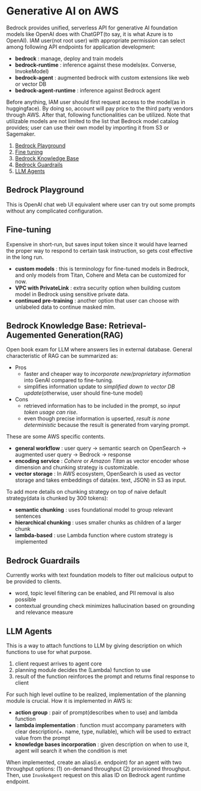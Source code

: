 # Generative AI on AWS

Bedrock provides unified, serverless API for generative AI foundation models like OpenAI does with ChatGPT(to say, it is what Azure is to OpenAI). IAM user(not root user) with appropriate permission can select among following API endpoints for application development:

* **bedrock** : manage, deploy and train models
* **bedrock-runtime** : inference against these models(ex. Converse, InvokeModel)
* **bedrock-agent** : augmented bedrock with custom extensions like web or vector DB
* **bedrock-agent-runtime** : inference against Bedrock agent

Before anything, IAM user should first request access to the model(as in huggingface). By doing so, account will pay price to the third party vendors through AWS. After that, following functionalities can be utilized. Note that utilizable models are not limited to the list that Bedrock model catalog provides; user can use their own model by importing it from S3 or Sagemaker.

1. [Bedrock Playground](#bedrock-playground)
1. [Fine tuning](#fine-tuning)
1. [Bedrock Knowledge Base](#bedrock-knowledge-bases-retrieval-augemented-generationrag)
1. [Bedrock Guardrails](#bedrock-guardrails)
1. [LLM Agents](#llm-agents)

## Bedrock Playground

This is OpenAI chat web UI equivalent where user can try out some prompts without any complicated configuration.

## Fine-tuning

Expensive in short-run, but saves input token since it would have learned the proper way to respond to certain task instruction, so gets cost effective in the long run. 

* **custom models** : this is terminology for fine-tuned models in Bedrock, and only models from Titan, Cohere and Meta can be customized for now.
* **VPC with PrivateLink** : extra security option when building custom model in Bedrock using sensitive private data.
* **continued pre-training** : another option that user can choose with unlabeled data to continue masked mlm.

## Bedrock Knowledge Base: Retrieval-Augemented Generation(RAG)

Open book exam for LLM where answers lies in external database. General characteristic of RAG can be summarized as:

* Pros
    * faster and cheaper way to *incorporate new/proprietary information* into GenAI compared to fine-tuning. 
    * simplifies information update to *simplified down to vector DB update*(otherwise, user should fine-tune model)
* Cons
    * retrieved information has to be included in the prompt, so *input token usage can rise*. 
    * even though precise information is upserted, *result is none deterministic* because the result is generated from varying prompt.

These are some AWS specific contents.

* **general workflow** : user query -> semantic search on OpenSearch -> augmented user query -> Bedrock -> response
* **encoding service** : *Cohere* or *Amazon Titan* as vector encoder whose dimension and chunking strategy is customizable.
* **vector storage** : In AWS ecosystem, OpenSearch is used as vector storage and takes embeddings of data(ex. text, JSON) in S3 as input.

To add more details on chunking strategy on top of naive default strategy(data is chunked by 300 tokens):

* **semantic chunking** : uses foundational model to group relevant sentences
* **hierarchical chunking** : uses smaller chunks as children of a larger chunk
* **lambda-based** : use Lambda function where custom strategy is implemented

## Bedrock Guardrails

Currently works with text foundation models to filter out malicious output to be provided to clients.

* word, topic level filtering can be enabled, and PII removal is also possible
* contextual grounding check minimizes hallucination based on grounding and relevance measure

## LLM Agents

This is a way to attach functions to LLM by giving description on which functions to use for what purpose.

1. client request arrives to agent core 
1. planning module decides the (Lambda) function to use
1. result of the function reinforces the prompt and returns final response to client

For such high level outline to be realized, implementation of the planning module is crucial. How it is implemented in AWS is:

* **action group** : pair of prompt(describes when to use) and lambda function
* **lambda implementation** : function must accompany parameters with clear description(+. name, type, nullable), which will be used to extract value from the prompt
* **knowledge bases incorporation** : given description on when to use it, agent will search it when the condition is met

When implemented, create an alias(i.e. endpoint) for an agent with two throughput options: (1) on-demand throughput (2) provisioned throughput. Then, use `InvokeAgent` request on this alias ID on Bedrock agent runtime endpoint.